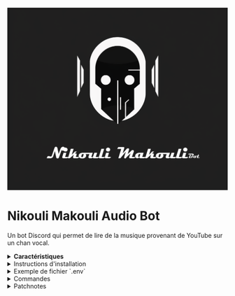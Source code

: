 ![Cover](https://github.com/Lumantis/BotAudio/blob/bugged-do-not-use-master/NikouliMakouli.png)

# Nikouli Makouli Audio Bot

Un bot Discord qui permet de lire de la musique provenant de YouTube sur un chan vocal.

<details>
  <summary><b>Caractéristiques</b></summary>

  - Rejoindre et quitter des canaux vocaux
  - Lire de la musique à partir de YouTube
  - Mettre en pause, reprendre et passer des pistes
  - Télécharger et lire des playlists YouTube

</details>

<details>
  <summary>Instructions d'installation</summary>

  1. Clonez ce dépôt
  2. Installez les dépendances en exécutant `pip install -r requirements.txt`
  3. Configurez vos variables d'environnement dans un fichier `.env` (voir exemple ci-dessous)
  4. Lancez le bot avec `python main.py`

</details>

<details>
  <summary>Exemple de fichier `.env`</summary>

  `DISCORD_TOKEN=Votre-Token-Discord`

</details>

<details>
  <summary>Commandes</summary>

  - `/lire <url>` : Fait lire une piste de musique par le bot à partir de l'URL de YouTube spécifiée
  - `/playlist <url>` : Fait lire une playlist de musique par le bot à partir de l'URL de YouTube spécifiée
  - `/quitter` : Fait quitter le canal vocal au bot
  - `/clean` : Nettoie le dossier de la playlist (nécessite des permissions de gestion des messages)
  - `/find <track_name>` : Recherche une piste sur YouTube et la met en file d'attente pour être lue

</details>

<details>
  <summary>Patchnotes</summary>
  
  ###### Version 1.0.3 (22 juin 2023) :

  - Optimisation de la gestion de la file d'attente : Le téléchargement de la chanson suivante est désormais effectué pendant que la chanson actuelle est en train de jouer, afin de réduire le délai de lecture.
  - Modification des options yt-dlp : Les options ont été modifiées pour télécharger directement le fichier audio au format MP3, ce qui réduit le temps de traitement et l'utilisation du CPU.
  - Ajout de la gestion des erreurs de téléchargement : En cas d'échec du téléchargement, un message est renvoyé.
  - Correction de bugs mineurs et améliorations générales.
  
  ###### Version 1.0.2 (15 juin 2023) :

  - Correction d'un bug où le bot ne se connectait pas correctement à un canal vocal lors de l'utilisation de la commande `/lire`.
  - Amélioration de la gestion des exceptions lors de l'extraction des informations de la playlist.
  - Utilisation de chemins relatifs pour les fichiers afin d'améliorer la portabilité du code.
  - Optimisation de l'utilisation des fonctions asynchrones pour les opérations d'E/S.
  - Ajout de la gestion des exceptions spécifiques lors de la connexion au canal vocal dans la commande `/lire`.
  - Utilisation de la méthode `disconnect()` pour déconnecter le bot du canal vocal dans la classe `MusicPlayer`.
  - Utilisation de l'événement `on_voice_state_update` pour gérer les actions à effectuer lorsque le bot est déconnecté d'un canal vocal.
  - Utilisation de `discord.AutoShardedClient` pour la gestion automatique des sessions shardless.
  - Amélioration de la fonction `add_to_queue` dans la classe `MusicPlayer` pour éviter le spam du canal textuel lors de l'ajout de titres. (encore expérimental)
  
  ###### Version 1.0.1 (14 juin 2023) :

  - Ajout de la fonctionnalité de gestion de playlist : `/playlist + url` (expérimental)
  - Gestion des exceptions lors de l'extraction des informations de la playlist pour éviter les blocages.
  - Ajout de la prise en charge de la dernière version de la bibliothèque `yt_dlp`.
  - Correction de bugs mineurs et améliorations générales.

</details>
